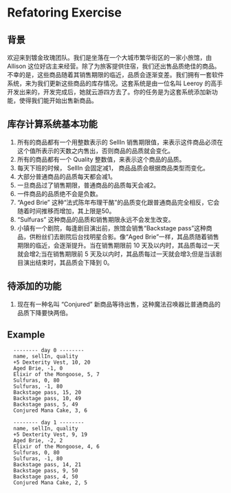 # Refatoring Exercise

## 背景
欢迎来到镀金玫瑰团队。我们是坐落在一个大城市繁华街区的一家小旅馆，由 Allison 这位好店主来经营。除了为旅客提供住宿，我们还出售品质绝佳的商品。不幸的是，这些商品随着其销售期限的临近，品质会逐渐变差。我们拥有一套软件系统，来为我们更新这些商品的库存情况。这套系统是由一位名叫 Leeroy 的高手开发出来的，开发完成后，她就云游四方去了。你的任务是为这套系统添加新功能，使得我们能开始出售新商品。

## 库存计算系统基本功能
1. 所有的商品都有一个用整数表示的 SellIn 销售期限值，来表示这件商品必须在这个值所表示的天数之内售出，否则商品的品质就会变化。
2. 所有的商品都有一个 Quality 整数值，来表示这个商品的品质。
3. 每天下班的时候， SellIn 会固定减1， 商品品质会根据商品类型而变化。
4. 大部分普通商品的品质每天都会减1。
5. 一旦商品过了销售期限，普通商品的品质每天会减2。
6. 一件商品的品质绝不会是负数。
7. “Aged Brie” 这种“法式陈年布理干酪”的品质变化跟普通商品完全相反，它会随着时间推移而增加，其上限是50。
8. “Sulfuras” 这种商品的品质和销售期限永远不会发生改变。
9. 小镇有一个剧院，每逢剧目演出前，旅馆会销售“Backstage pass”这种商品，供粉丝们去剧院后台找明星合影。像“Aged Brie”一样，其品质随着销售期限的临近，会逐渐提升。当在销售期限前 10 天及以内时，其品质每过一天就会增2;当在销售期限前 5 天及以内时，其品质每过一天就会增3;但是当该剧目演出结束时，其品质会下降到 0。

## 待添加的功能
1. 现在有一种名叫 “Conjured” 新商品等待出售，这种魔法召唤器比普通商品的品质下降要快两倍。

## Example
```
  -------- day 0 --------
  name, sellIn, quality
  +5 Dexterity Vest, 10, 20
  Aged Brie, -1, 0
  Elixir of the Mongoose, 5, 7
  Sulfuras, 0, 80
  Sulfuras, -1, 80
  Backstage pass, 15, 20
  Backstage pass, 10, 49
  Backstage pass, 5, 49
  Conjured Mana Cake, 3, 6

  -------- day 1 --------
  name, sellIn, quality
  +5 Dexterity Vest, 9, 19
  Aged Brie, -2, 2
  Elixir of the Mongoose, 4, 6
  Sulfuras, 0, 80
  Sulfuras, -1, 80
  Backstage pass, 14, 21
  Backstage pass, 9, 50
  Backstage pass, 4, 50
  Conjured Mana Cake, 2, 5
```
